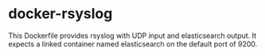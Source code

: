 docker-rsyslog
==============
This Dockerfile provides rsyslog with UDP input and elasticsearch output. It expects a linked container named elasticsearch on the default port of 9200.